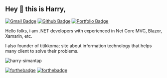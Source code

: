 ## Hey 👋 this is Harry,
[![Gmail Badge](https://img.shields.io/badge/-takkyfreak@gmail.com-c14438?style=flat&logo=Gmail&logoColor=white&link=mailto:takkyfreak@gmail.com)](mailto:takkyfreak@gmail.com) 
[![Github Badge](https://img.shields.io/badge/-harrysimantap-grey?style=flat&logo=github&logoColor=white&link=https://github.com/harry-simantap/)](https://www.github.com/harry-simantap/) 
[![Portfolio Badge](https://img.shields.io/badge/portfolio-web-blue?style=flat&link=https://titikkoma.id/#client/)](https://titikkoma.id/#client/)
<p align='left'>Hello folks, i am .NET developers with experienced in Net Core MVC, Blazor, Xamarin, etc.</p>
<p align='left'>I also founder of titikkoma; site about information technology that helps many client to solve their problems.</p>

<p align=left> <img src=https://komarev.com/ghpvc/?username=harry-simantap alt=harry-simantap /> </p>

[![forthebadge](https://forthebadge.com/images/badges/check-it-out.svg)](https://forthebadge.com)
[![forthebadge](https://forthebadge.com/images/badges/made-with-c-sharp.svg)](https://forthebadge.com)

<!---
harry-simantap/harry-simantap is a ✨ special ✨ repository because its `README.md` (this file) appears on your GitHub profile.
You can click the Preview link to take a look at your changes.
--->
